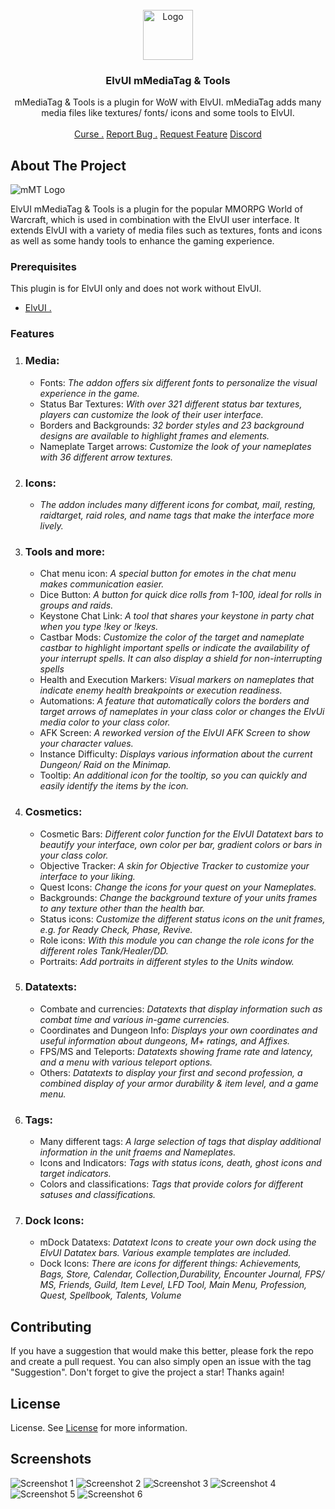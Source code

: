 <br/>
<div align="center">
<img src="https://raw.githubusercontent.com/mBlinkii/mMediaTag/main/Logo/mmt_icon.png" alt="Logo" width="80" height="80">
</a>
<h3 align="center">ElvUI mMediaTag & Tools</h3>
<p align="center">
mMediaTag & Tools is a plugin for WoW with ElvUI. mMediaTag adds many media files like textures/ fonts/ icons and some tools to ElvUI.
<br/>
<br/>
<a href="https://www.curseforge.com/wow/addons/elvui_mmediatag">Curse .</a>  
<a href="https://github.com/mBlinkii/mMediaTag/issues">Report Bug .</a>
<a href="https://github.com/mBlinkii/mMediaTag/issues">Request Feature</a>
<a href="https://discord.gg/AE9XebMU49">Discord</a>
</p>
</div> 

   ## About The Project
   ![mMT Logo](https://raw.githubusercontent.com/mBlinkii/mMediaTag/main/Logo/mmt_logo.png)

   ElvUI mMediaTag & Tools is a plugin for the popular MMORPG World of Warcraft, which is used in combination with the ElvUI user interface. It extends ElvUI with a variety of media files such as textures, fonts and icons as well as some handy tools to enhance the gaming experience.
   ### Prerequisites
   This plugin is for ElvUI only and does not work without ElvUI.
   - <a href="https://tukui.org/">ElvUI .</a>  
   ### Features
   1. ### Media:
      - Fonts: _The addon offers six different fonts to personalize the visual experience in the game._
      - Status Bar Textures: _With over 321 different status bar textures, players can customize the look of their user interface._ 
      - Borders and Backgrounds: _32 border styles and 23 background designs are available to highlight frames and elements._
      - Nameplate Target arrows: _Customize the look of your nameplates with 36 different arrow textures._ 

   2. ### Icons:
      - _The addon includes many different icons for combat,  mail, resting, raidtarget, raid roles, and name tags that make the interface more lively._

   3. ### Tools and more:
      - Chat menu icon: _A special button for emotes in the chat menu makes communication easier._
      - Dice Button: _A button for quick dice rolls from 1-100, ideal for rolls in groups and raids._
      - Keystone Chat Link: _A tool that shares your keystone in party chat when you type !key or !keys._
      - Castbar Mods: _Customize the color of the target and nameplate castbar to highlight important spells or indicate the availability of your interrupt spells. It can also display a shield for non-interrupting spells_
      - Health and Execution Markers: _Visual markers on nameplates that indicate enemy health breakpoints or execution readiness._
      - Automations: _A feature that automatically colors the borders and target arrows of nameplates in your class color or changes the ElvUi media color to your class color._
      - AFK Screen: _A reworked version of the ElvUI AFK Screen to show your character values._
      - Instance Difficulty: _Displays various information about the current Dungeon/ Raid on the Minimap._
      - Tooltip: _An additional icon for the tooltip, so you can quickly and easily identify the items by the icon._

   4. ### Cosmetics:
      - Cosmetic Bars: _Different color function for the ElvUI Datatext bars to beautify your interface, own color per bar, gradient colors or bars in your class color._
      - Objective Tracker: _A skin for Objective Tracker to customize your interface to your liking._
      - Quest Icons: _Change the icons for your quest on your Nameplates._
      - Backgrounds: _Change the background texture of your units frames to any texture other than the health bar._
      - Status icons: _Customize the different status icons on the unit frames, e.g. for Ready Check, Phase, Revive._
      - Role icons: _With this module you can change the role icons for the different roles Tank/Healer/DD._
      - Portraits: _Add portraits in different styles to the Units window._

   5. ### Datatexts:
      - Combate and currencies: _Datatexts that display information such as combat time and various in-game currencies._
      - Coordinates and Dungeon Info: _Displays your own coordinates and useful information about dungeons, M+ ratings, and Affixes._
      - FPS/MS and Teleports: _Datatexts showing frame rate and latency, and a menu with various teleport options._
      - Others: _Datatexts to display your first and second profession, a combined display of your armor durability & item level, and a game menu._

   6. ### Tags:
      - Many different tags: _A large selection of tags that display additional information in the unit fraems and Nameplates._
      - Icons and Indicators: _Tags with status icons, death, ghost icons and target indicators._
      - Colors and classifications: _Tags that provide colors for different satuses and classifications._

   7. ### Dock Icons:
      - mDock Datatexs: _Datatext Icons to create your own dock using the ElvUI Datatex bars. Various example templates are included._
      - Dock Icons: _There are icons for different things: Achievements, Bags, Store, Calendar, Collection,Durability, Encounter Journal, FPS/ MS, Friends, Guild, Item Level, LFD Tool, Main Menu, Profession, Quest, Spellbook, Talents, Volume_

   ## Contributing
   If you have a suggestion that would make this better, please fork the repo and create a pull request. You can also simply open an issue with the tag "Suggestion".
   Don't forget to give the project a star! Thanks again!

   ## License
   License. See [License](https://github.com/mBlinkii/mMediaTag/blob/main/LICENSE.txt) for more information.

   ## Screenshots
   <img src="https://raw.githubusercontent.com/mBlinkii/mMediaTag/main/Screenshot/pre1.png" alt="Screenshot 1"></a>
   <img src="https://raw.githubusercontent.com/mBlinkii/mMediaTag/main/Screenshot/pre2.png" alt="Screenshot 2"></a>
   <img src="https://raw.githubusercontent.com/mBlinkii/mMediaTag/main/Screenshot/pre3.png" alt="Screenshot 3"></a>
   <img src="https://raw.githubusercontent.com/mBlinkii/mMediaTag/main/Screenshot/pre4.png" alt="Screenshot 4"></a>
   <img src="https://raw.githubusercontent.com/mBlinkii/mMediaTag/main/Screenshot/pre5.png" alt="Screenshot 5"></a>
   <img src="https://raw.githubusercontent.com/mBlinkii/mMediaTag/main/Screenshot/pre6.png" alt="Screenshot 6"></a>
